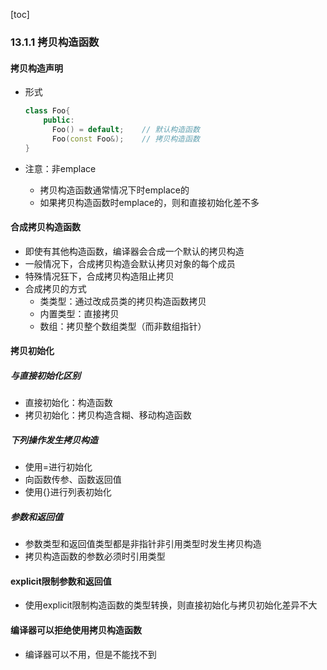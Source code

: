 [toc]

### 13.1.1 拷贝构造函数

#### 拷贝构造声明

* 形式

  ```C++
  class Foo{
      public:
      	Foo() = default;	// 默认构造函数
      	Foo(const Foo&);	// 拷贝构造函数
  }
  ```

* 注意：非emplace

  * 拷贝构造函数通常情况下时emplace的
  * 如果拷贝构造函数时emplace的，则和直接初始化差不多

#### 合成拷贝构造函数

* 即使有其他构造函数，编译器会合成一个默认的拷贝构造
* 一般情况下，合成拷贝构造会默认拷贝对象的每个成员
* 特殊情况狂下，合成拷贝构造阻止拷贝
* 合成拷贝的方式
  * 类类型：通过改成员类的拷贝构造函数拷贝
  * 内置类型：直接拷贝
  * 数组：拷贝整个数组类型（而非数组指针）

#### 拷贝初始化

##### 与直接初始化区别

* 直接初始化：构造函数
* 拷贝初始化：拷贝构造含糊、移动构造函数

##### 下列操作发生拷贝构造

* 使用=进行初始化
* 向函数传参、函数返回值
* 使用{}进行列表初始化

##### 参数和返回值

* 参数类型和返回值类型都是非指针非引用类型时发生拷贝构造
* 拷贝构造函数的参数必须时引用类型

#### explicit限制参数和返回值

* 使用explicit限制构造函数的类型转换，则直接初始化与拷贝初始化差异不大

#### 编译器可以拒绝使用拷贝构造函数

* 编译器可以不用，但是不能找不到

